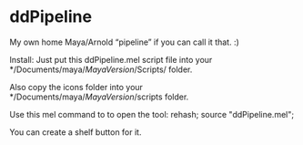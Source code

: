 # ddPipeline
My own home Maya/Arnold “pipeline” if you can call it that. :)

Install: 
Just put this ddPipeline.mel script file into your */Documents/maya/*MayaVersion*/Scripts/ folder.

Also copy the icons folder into your */Documents/maya/*MayaVersion*/scripts folder.

Use this mel command to to open the tool: 
rehash; source "ddPipeline.mel";

You can create a shelf button for it.
